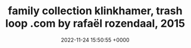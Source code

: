 ---
title: "family collection klinkhamer, trash loop .com by rafaël rozendaal, 2015"
link: "http://www.trashloop.com"
date: "2022-11-24 15:50:55 +0000"
---